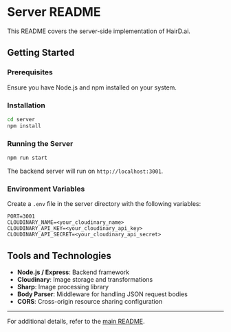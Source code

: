 # Server README

This README covers the server-side implementation of HairD.ai.

## Getting Started

### Prerequisites

Ensure you have Node.js and npm installed on your system.

### Installation

```bash
cd server
npm install
```

### Running the Server

```bash
npm run start
```

The backend server will run on `http://localhost:3001`.

### Environment Variables

Create a `.env` file in the server directory with the following variables:

```env
PORT=3001
CLOUDINARY_NAME=<your_cloudinary_name>
CLOUDINARY_API_KEY=<your_cloudinary_api_key>
CLOUDINARY_API_SECRET=<your_cloudinary_api_secret>
```

## Tools and Technologies

- **Node.js / Express**: Backend framework
- **Cloudinary**: Image storage and transformations
- **Sharp**: Image processing library
- **Body Parser**: Middleware for handling JSON request bodies
- **CORS**: Cross-origin resource sharing configuration

---

For additional details, refer to the [main README](../README.md).
